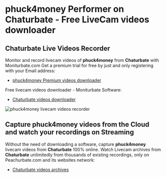 # phuck4money Performer on Chaturbate - Free LiveCam videos downloader

## Chaturbate Live Videos Recorder

Monitor and record livecam videos of **phuck4money** from **Chaturbate** with Moniturbate.com
Get a premium trial for free by just and only registering with your Email address:
* [phuck4money Premium videos downloader](https://moniturbate.com/request-demo-licence-key.html)

Free livecam videos downloader - Moniturbate Software:
* [Chaturbate videos downloader](https://moniturbate.com/moniturbate-download-software.html)

![phuck4money livecam videos recorder](https://peachurnet.com/templates/moniturbate-software.png)


## Capture phuck4money videos from the Cloud and watch your recordings on Streaming

Without the need of downloading a software, capture **phuck4money** livecam videos from **Chaturbate** 100% online.
Watch Livecam archives from **Chaturbate** unlimitedly from thousands of existing recordings, only on Peachurbate.com and its websites network:
* [Chaturbate videos archives](https://peachurnet.com/)